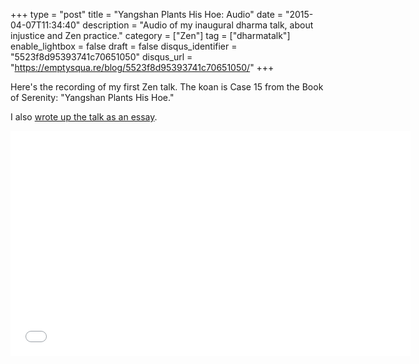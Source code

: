 +++
type = "post"
title = "Yangshan Plants His Hoe: Audio"
date = "2015-04-07T11:34:40"
description = "Audio of my inaugural dharma talk, about injustice and Zen practice."
category = ["Zen"]
tag = ["dharmatalk"]
enable_lightbox = false
draft = false
disqus_identifier = "5523f8d95393741c70651050"
disqus_url = "https://emptysqua.re/blog/5523f8d95393741c70651050/"
+++

<p>Here's the recording of my first Zen talk. The koan is Case 15 from the Book of Serenity: "Yangshan Plants His Hoe."</p>
<p>I also <a href="/blog/yangshan-plants-his-hoe/">wrote up the talk as an essay</a>.</p>
<iframe style="border: none" src="//html5-player.libsyn.com/embed/episode/id/3475171/height/360/width/640/theme/standard/direction/no/autoplay/no/autonext/no/thumbnail/yes/preload/no/no_addthis/no/" height="360" width="640" scrolling="no"  allowfullscreen webkitallowfullscreen mozallowfullscreen oallowfullscreen msallowfullscreen></iframe>

